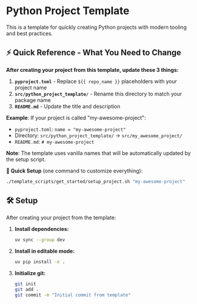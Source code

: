 # Python Project Template

This is a template for quickly creating Python projects with modern tooling and best practices.

## ⚡ Quick Reference - What You Need to Change

**After creating your project from this template, update these 3 things:**

1. **`pyproject.toml`** - Replace `${{ repo_name }}` placeholders with your project name
2. **`src/python_project_template/`** - Rename this directory to match your package name  
3. **`README.md`** - Update the title and description

**Example**: If your project is called "my-awesome-project":
- `pyproject.toml`: `name = "my-awesome-project"`
- Directory: `src/python_project_template/` → `src/my_awesome_project/`
- `README.md`: `# my-awesome-project`

**Note**: The template uses vanilla names that will be automatically updated by the setup script.

**🚀 Quick Setup** (one command to customize everything):
```bash
./template_scripts/get_started/setup_project.sh "my-awesome-project"
```

## 🛠️ Setup

After creating your project from the template:

1. **Install dependencies:**
   ```bash
   uv sync --group dev
   ```

2. **Install in editable mode:**
   ```bash
   uv pip install -e .
   ```

3. **Initialize git:**
   ```bash
   git init
   git add .
   git commit -m "Initial commit from template"
   ```
